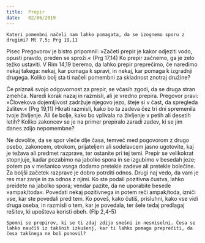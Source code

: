 ```yaml
---
title:  Prepir
date:   02/06/2019
---
```


`Kateri pomembni načeli nam lahko pomagata, da se izognemo sporu z drugimi? Mt 7,5; Prg 19,11`

Pisec Pregovorov je bistro pripomnil: »Začeti prepir je kakor odjeziti vodo, opusti pravdo, preden se sproži.« (Prg 17,14) Ko prepir začnemo, ga je zelo težko ustaviti. V Rim 14,19 beremo, da lahko prepir preprečimo, če naredimo nekaj takega: nekaj, kar pomaga k spravi, in nekaj, kar pomaga k izgradnji drugega. Koliko bolj sta ti načeli pomembni za skladnost znotraj družine?

Če priznaš svojo odgovornost za prepir, se včasih zgodi, da se druga stran zmehča. Naredi korak nazaj in razmisli, ali je vredno prepira. Pregovor pravi: »Človekova dojemljivost zadržuje njegovo jezo, šteje si v čast, da spregleda žalitev.« (Prg 19,11) Hkrati razmisli, kako bo ta zadeva čez tri dni spremenila tvoje življenje. Ali še bolje, kako bo vplivala na življenje v petih ali desetih letih? Koliko zakoncev se je na primer prepiralo zaradi zadev, ki se jim danes zdijo nepomembne?

Ne dovolite, da se spor vleče dlje časa, temveč med pogovorom z drugo osebo, zakoncem, otrokom, prijateljem ali sodelavcem jasno ugotovite, kaj je težava ali predmet razprave, ter ostanite pri tej temi. Prepir se velikokrat stopnjuje, kadar pozabimo na jabolko spora in se izgubimo v besedah jeze; potem pa v mešanico vsega dodamo pretekle zadeve ali pretekle bolečine. Za boljši začetek razprave je dobro potrditi odnos. Drugi naj vedo, da vam je res mar zanje in za odnos z njimi. Ko ste podali pozitivna čustva, lahko preidete na jabolko spora; vendar pazite, da ne uporabite besede »ampak/toda«. Povedati nekaj pozitivnega in potem reči ampak/toda, izniči vse, kar ste povedali pred tem. Ko poveš, kako čutiš, prisluhni, kako vse vidi druga oseba, in razmisli o tem, kar je povedala, ter šele tedaj predlagaj rešitev, ki upošteva koristi obeh. (Flp 2,4-5)

`Spomni se prepirov, ki se ti zdaj zdijo smešni in nesmiselni. Česa se lahko naučiš iz takšnih izkušenj, kar ti lahko pomaga preprečiti, da česa takšnega ne boš ponovil?`
